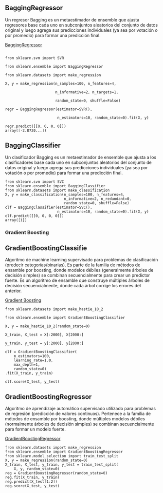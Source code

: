 
## BaggingRegressor

Un regresor Bagging es un metaestimador de ensemble que ajusta regresores base cada uno en subconjuntos aleatorios del conjunto de datos original y luego agrega sus predicciones individuales (ya sea por votación o por promedio) para formar una predicción final.

[BaggingRegressor](https://scikit-learn.org/stable/modules/generated/sklearn.ensemble.BaggingRegressor.html)

````

from sklearn.svm import SVR

from sklearn.ensemble import BaggingRegressor

from sklearn.datasets import make_regression

X, y = make_regression(n_samples=100, n_features=4,

                       n_informative=2, n_targets=1,

                       random_state=0, shuffle=False)

regr = BaggingRegressor(estimator=SVR(),

                        n_estimators=10, random_state=0).fit(X, y)

regr.predict([[0, 0, 0, 0]])
array([-2.8720...])

````

## BaggingClassifier
Un clasificador Bagging es un metaestimador de ensemble que ajusta a los clasificadores base cada uno en subconjuntos aleatorios del conjunto de datos original y luego agrega sus predicciones individuales (ya sea por votación o por promedio) para formar una predicción final.

````
from sklearn.svm import SVC
from sklearn.ensemble import BaggingClassifier
from sklearn.datasets import make_classification
X, y = make_classification(n_samples=100, n_features=4,
                           n_informative=2, n_redundant=0,
                           random_state=0, shuffle=False)
clf = BaggingClassifier(estimator=SVC(),
                        n_estimators=10, random_state=0).fit(X, y)
clf.predict([[0, 0, 0, 0]])
array([1])
````

### Gradient Boosting 
## GradientBoostingClassifie
Algoritmo de machine learning supervisado para problemas de clasificación (predecir categorías/binarias). Es parte de la familia de métodos de ensamble por boosting, donde modelos débiles (generalmente árboles de decisión simples) se combinan secuencialmente para crear un predictor fuerte.
Es un algoritmo de ensamble que construye múltiples árboles de decisión secuencialmente, donde cada árbol corrige los errores del anterior.

[Gradient Boosting ](https://scikit-learn.org/stable/modules/generated/sklearn.ensemble.GradientBoostingClassifier.html#sklearn.ensemble.GradientBoostingClassifier)

````
from sklearn.datasets import make_hastie_10_2

from sklearn.ensemble import GradientBoostingClassifier

X, y = make_hastie_10_2(random_state=0)

X_train, X_test = X[:2000], X[2000:]

y_train, y_test = y[:2000], y[2000:]

clf = GradientBoostingClassifier(
    n_estimators=100, 
    learning_rate=1.0,
    max_depth=1, 
    random_state=0)
.fit(X_train, y_train)

clf.score(X_test, y_test)
````

## GradientBoostingRegressor
Algoritmo de aprendizaje automático supervisado utilizado para problemas de regresión (predicción de valores continuos). Pertenece a la familia de métodos de ensamble por boosting, donde múltiples modelos débiles (normalmente árboles de decisión simples) se combinan secuencialmente para formar un modelo fuerte.

[GradientBoostingRegressor](https://scikit-learn.org/stable/modules/generated/sklearn.ensemble.GradientBoostingRegressor.html)

````
from sklearn.datasets import make_regression
from sklearn.ensemble import GradientBoostingRegressor
from sklearn.model_selection import train_test_split
X, y = make_regression(random_state=0)
X_train, X_test, y_train, y_test = train_test_split(
    X, y, random_state=0)
reg = GradientBoostingRegressor(random_state=0)
reg.fit(X_train, y_train)
reg.predict(X_test[1:2])
reg.score(X_test, y_test)
````